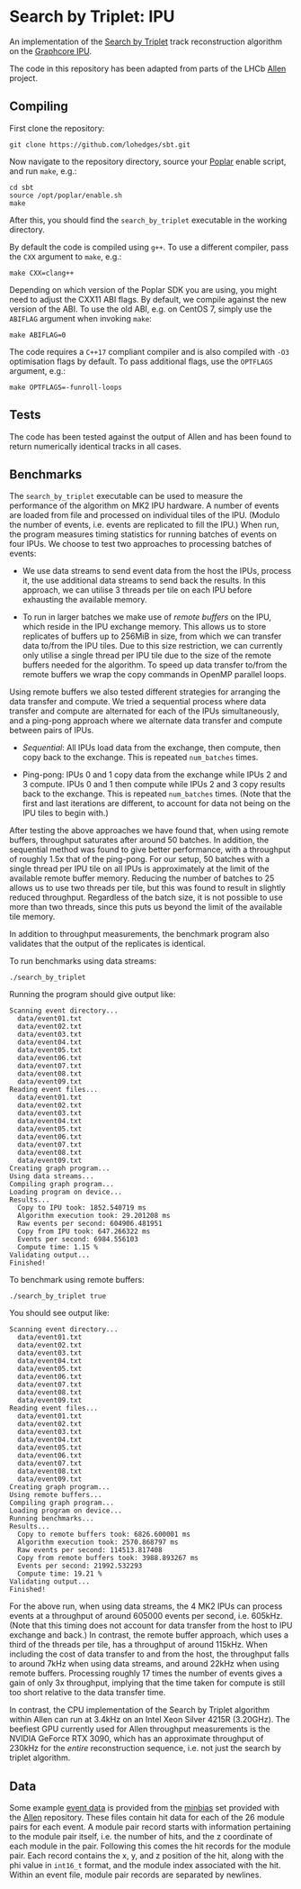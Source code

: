 # Search by Triplet: IPU

An implementation of the [Search by Triplet](https://doi.org/10.1109/IPDPSW.2019.00118)
track reconstruction algorithm on the
[Graphcore IPU](https://www.graphcore.ai).

The code in this repository has been adapted from parts of the LHCb
[Allen](https://gitlab.cern.ch/lhcb/Allen) project.

## Compiling

First clone the repository:

```
git clone https://github.com/lohedges/sbt.git
```

Now navigate to the repository directory, source your
[Poplar](https://docs.graphcore.ai/projects/poplar-user-guide/en/latest/index.html)
enable script, and run `make`, e.g.:

```
cd sbt
source /opt/poplar/enable.sh
make
```

After this, you should find the `search_by_triplet` executable in the working
directory.

By default the code is compiled using `g++`. To use a different compiler, pass
the `CXX` argument to `make`, e.g.:

```
make CXX=clang++
```

Depending on which version of the Poplar SDK you are using, you might
need to adjust the CXX11 ABI flags. By default, we compile against the
new version of the ABI. To use the old ABI, e.g. on CentOS 7, simply use
the `ABIFLAG` argument when invoking `make`:

```
make ABIFLAG=0
```

The code requires a `C++17` compliant compiler and is also compiled with `-O3`
optimisation flags by default. To pass additional flags, use the `OPTFLAGS`
argument, e.g.:

```
make OPTFLAGS=-funroll-loops
```

## Tests

The code has been tested against the output of Allen and has been
found to return numerically identical tracks in all cases.

## Benchmarks

The `search_by_triplet` executable can be used to measure the performance
of the algorithm on MK2 IPU hardware. A number of events are loaded from
file and processed on individual tiles of the IPU. (Modulo the number
of events, i.e. events are replicated to fill the IPU.) When run, the
program measures timing statistics for running batches of events on four
IPUs. We choose to test two approaches to processing batches of events:

* We use data streams to send event data from the host the IPUs, process
it, the use additional data streams to send back the results. In this
approach, we can utilise 3 threads per tile on each IPU before exhausting
the available memory.

* To run in larger batches we make use of _remote buffers_ on the IPU, which
reside in the IPU exchange memory. This allows us to store replicates of
buffers up to 256MiB in size, from which we can transfer data to/from
the IPU tiles. Due to this size restriction, we can currently only utilise
a single thread per IPU tile due to the size of the remote buffers needed
for the algorithm. To speed up data transfer to/from the remote buffers we
wrap the copy commands in OpenMP parallel loops.

Using remote buffers we also tested different strategies for arranging the
data transfer and compute. We tried a sequential process where data transfer
and compute are alternated for each of the IPUs simultaneously, and a
ping-pong approach where we alternate data transfer and compute between pairs
of IPUs.

* _Sequential_: All IPUs load data from the exchange, then compute, then
copy back to the exchange. This is repeated `num_batches` times.

* Ping-pong: IPUs 0 and 1 copy data from the exchange while IPUs 2 and 3
compute. IPUs 0 and 1 then compute while IPUs 2 and 3 copy results back
to the exchange. This is repeated `num_batches` times. (Note that the first
and last iterations are different, to account for data not being on the
IPU tiles to begin with.)

After testing the above approaches we have found that, when using remote
buffers, throughput saturates after around 50 batches. In addition, the
sequential method was found to give better performance, with a throughput
of roughly 1.5x that of the ping-pong. For our setup, 50 batches with a
single thread per IPU tile on all IPUs is approximately at the limit of the
available remote buffer memory. Reducing the number of batches to 25 allows
us to use two threads per tile, but this was found to result in slightly
reduced throughput. Regardless of the batch size, it is not possible to use
more than two threads, since this puts us beyond the limit of the available
tile memory.

In addition to throughput measurements, the benchmark program also validates
that the output of the replicates is identical.

To run benchmarks using data streams:

```
./search_by_triplet
```

Running the program should give output like:

```
Scanning event directory...
  data/event01.txt
  data/event02.txt
  data/event03.txt
  data/event04.txt
  data/event05.txt
  data/event06.txt
  data/event07.txt
  data/event08.txt
  data/event09.txt
Reading event files...
  data/event01.txt
  data/event02.txt
  data/event03.txt
  data/event04.txt
  data/event05.txt
  data/event06.txt
  data/event07.txt
  data/event08.txt
  data/event09.txt
Creating graph program...
Using data streams...
Compiling graph program...
Loading program on device...
Results...
  Copy to IPU took: 1852.540719 ms
  Algorithm execution took: 29.201208 ms
  Raw events per second: 604906.481951
  Copy from IPU took: 647.266322 ms
  Events per second: 6984.556103
  Compute time: 1.15 %
Validating output...
Finished!
````

To benchmark using remote buffers:

```
./search_by_triplet true
```

You should see output like:

```
Scanning event directory...
  data/event01.txt
  data/event02.txt
  data/event03.txt
  data/event04.txt
  data/event05.txt
  data/event06.txt
  data/event07.txt
  data/event08.txt
  data/event09.txt
Reading event files...
  data/event01.txt
  data/event02.txt
  data/event03.txt
  data/event04.txt
  data/event05.txt
  data/event06.txt
  data/event07.txt
  data/event08.txt
  data/event09.txt
Creating graph program...
Using remote buffers...
Compiling graph program...
Loading program on device...
Running benchmarks...
Results...
  Copy to remote buffers took: 6826.600001 ms
  Algorithm execution took: 2570.868797 ms
  Raw events per second: 114513.817408
  Copy from remote buffers took: 3988.893267 ms
  Events per second: 21992.532293
  Compute time: 19.21 %
Validating output...
Finished!
````

For the above run, when using data streams, the 4 MK2 IPUs can process events at
a throughput of around 605000 events per second, i.e. 605kHz. (Note that this
timing does not account for data transfer from the host to IPU exchange and back.)
In contrast, the remote buffer approach, which uses a third of the threads per
tile, has a throughput of around 115kHz. When including the cost of data transfer
to and from the host, the throughput falls to around 7kHz when using data streams,
and around 22kHz when using remote buffers. Processing roughly 17 times the
number of events gives a gain of only 3x throughput, implying that the time taken
for compute is still too short relative to the data transfer time.

In contrast, the CPU implementation of the Search by Triplet algorithm within
Allen can run at 3.4kHz on an Intel Xeon Silver 4215R (3.20GHz). The beefiest
GPU currently used for Allen throughput measurements is the NVIDIA GeForce
RTX 3090, which has an approximate throughput of 230kHz for the _entire_
reconstruction sequence, i.e. not just the search by triplet algorithm.

## Data

Some example [event data](data) is provided from the [minbias](https://gitlab.cern.ch/lhcb/Allen/-/tree/master/input/minbias)
set provided with the [Allen](https://gitlab.cern.ch/lhcb/Allen) repository.
These files contain hit data for each of the 26 module pairs for each event.
A module pair record starts with information pertaining to the module pair
itself, i.e. the number of hits, and the z coordinate of each module in the
pair. Following this comes the hit records for the module pair. Each record
contains the x, y, and z position of the hit, along with the phi value in
`int16_t` format, and the module index associated with the hit. Within an
event file, module pair records are separated by newlines.
